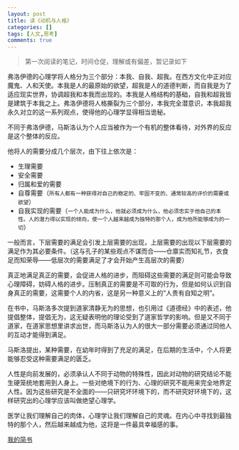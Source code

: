 ```yaml
---
layout: post
title: 读《动机与人格》
categories: []
tags: [人文,思考]
comments: true
---
```


>第一次阅读的笔记，时间仓促，理解或有偏差，暂记录如下

弗洛伊德的心理学将人格分为三个部分：本我、自我、超我。在西方文化中正对应魔鬼、人和天使。本我是人的最原始的欲望，超我是人的道德判断，而自我是为了适应现实世界，协调超我和本我而出现的。本我是人格结构的基础，自我和超我皆是建筑于本我之上。弗洛伊德将人格撕裂为三个部分，本我完全潜意识，本我超我永久对立的这一系列观点，使得他的心理学显得相当诡秘。

不同于弗洛伊德，马斯洛认为个人应当被作为一个有机的整体看待，对外界的反应是这个整体的反应。
	
他将人的需要分成几个层次，由下往上依次是：
+ 生理需要
+ 安全需要
+ 归属和爱的需要
+ 自尊需要（`所有人都有一种获得对自己的稳定的、牢固不变的、通常较高的评价的需要或欲望`）
+ 自我实现的需要（`一个人能成为什么，他就必须成为什么，他必须忠实于他自己的本性。人的潜力得以实现的倾向，使一个人越来越成为独特的那个人，成为他所能够成为的一切`）

一般而言，下层需要的满足会引发上层需要的出现，上层需要的出现以下层需要的满足作为其必要条件。（这与孔子的某些观点不谋而合——仓廪实而知礼节，衣食足而知荣辱——低层次的需要满足了才会开始产生高层次的需要）

真正地满足真正的需要，会促进人格的进步，而阻碍这些需要的满足则可能会导致心理障碍，妨碍人格的进步。压制真正的需要是不可取的行为，但是如何认识到自身真正的需要，这需要个人的内省，这是另一种意义上的“人贵有自知之明”。

在书中，马斯洛多次提到道家清静无为的思想，也引用过《道德经》中的表述，他提倡整体，提倡无为，这无疑表明他的理论受到了道家哲学的影响。但是又不同于道家，在道家思想里讲求出世，而马斯洛认为人的很大一部分需要必须通过同他人的互动才能得到满足。

马斯洛提出，某种需要，在幼年时得到了充足的满足，在后期的生活中，个人将更能够忍受这种需要满足的匮乏。

人性是向前发展的，必须承认人不同于动物的特殊性，因此对动物的研究结论不能生硬笼统地套用到人身上。一些对绝境下的行为、心理的研究不能用来完全地界定人性。因为这些研究是不全面的——只研究坏环境下的，而不研究好环境下的，这样研究出的心理学应该叫做绝望心理学。


医学让我们理解自己的肉体，心理学让我们理解自己的灵魂。在内心中寻找到最独特的那个人，然后越来越成为他，这将是一件最具幸福感的事。


[我的简书](http://www.jianshu.com/p/6b0e3767b272)